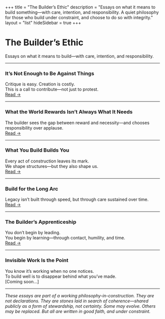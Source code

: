 +++
title = "The Builder’s Ethic"
description = "Essays on what it means to build something—with care, intention, and responsibility. A quiet philosophy for those who build under constraint, and choose to do so with integrity."
layout = "list"
hideSidebar = true
+++

# The Builder’s Ethic  
Essays on what it means to build—with care, intention, and responsibility.

---

### **It’s Not Enough to Be Against Things**  
Critique is easy. Creation is costly.  
This is a call to contribute—not just to protest.  
[Read →](/essays/core-claim)

---

### **What the World Rewards Isn’t Always What It Needs**  
The builder sees the gap between reward and necessity—and chooses responsibility over applause.  
[Read →](/essays/rewards-vs-needs)

---

### **What You Build Builds You**  
Every act of construction leaves its mark.  
We shape structures—but they also shape us.  
[Read →](/essays/what-you-build-builds-you)

---

### **Build for the Long Arc**  
Legacy isn’t built through speed, but through care sustained over time.  
[Read →](/essays/build-for-the-long-arc)

---

### **The Builder’s Apprenticeship**  
You don’t begin by leading.  
You begin by learning—through contact, humility, and time.  
[Read →](/essays/builders-apprenticeship)

---

### **Invisible Work Is the Point**  
You know it’s working when no one notices.  
To build well is to disappear behind what you’ve made.  
[Coming soon...]

---

*These essays are part of a working philosophy-in-construction. They are not declarations. They are stones laid in search of coherence—shared publicly as a form of stewardship, not certainty. Some may evolve. Others may be replaced. But all are written in good faith, and under constraint.*

